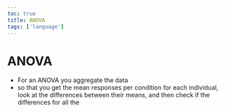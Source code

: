 ```yaml
---
toc: true
title: ANOVA
tags: ['language']
---
```


# ANOVA
- For an ANOVA you aggregate the data
- so that you get the mean responses per condition for each individual, look at the differences between their means, and then check if the differences for all the




